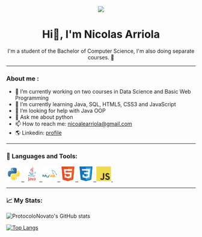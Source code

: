 <div id="header" align="center">
    <img src="https://media.giphy.com/media/4rZA5D22301iMgrUNd/giphy.gif" width="200" />
    <h1 align="center">Hi👋, I'm Nicolas Arriola</h1>
        </h3 align="center"> 
            I'm a student of the Bachelor of Computer Science, I'm also doing separate courses. 💭
        </h3>
</div>

---
### About me :

- 🔭 I’m currently working on two courses in Data Science and Basic Web Programming
- 🌱 I’m currently learning Java, SQL, HTML5, CSS3 and JavaScript
- 🤔 I’m looking for help with Java OOP
- 💬 Ask me about python
- 📫 How to reach me: nicoalearriola@gmail.com
- 🌎 Linkedin: [profile](https://www.linkedin.com/in/nicolas-arriola-923369156/)

---

<div align="left">
    <h3> 🔨 Languages and Tools:</h3>
    <div>
        <a href="https://www.python.org" rel="nofollow">
	    <img src="https://github.com/devicons/devicon/blob/master/icons/python/python-original.svg" title="Python" alt="Python" width="40" height="40"/>&nbsp;
	</a>
	<a href="https://dev.java" rel="nofollow">
	    <img src="https://github.com/devicons/devicon/blob/master/icons/java/java-original-wordmark.svg" title="Java" alt="Java" width="40" height="40"/>&nbsp;
	</a>
	<a href="https://www.mysql.com/" rel="nofollow"> 
	        <img src="https://github.com/devicons/devicon/blob/master/icons/mysql/mysql-original-wordmark.svg" title="MySQL" alt="MySQL" width="40" height="40"/>&nbsp;
        </a>
	<a href="https://developer.mozilla.org/en-US/docs/Web/HTML" rel="nofollow">
		<img src="https://github.com/devicons/devicon/blob/master/icons/html5/html5-original.svg" title="HTML5" alt="HTML5" width="40" height="40"/>&nbsp;	  </a>	
        <a href="https://developer.mozilla.org/en-US/docs/Web/CSS" rel="nofollow">
	    <img src="https://github.com/devicons/devicon/blob/master/icons/css3/css3-original.svg" title="css3" alt="css3" width="40" height="40"/>&nbsp;
	</a>
	<a href="https://developer.mozilla.org/en-US/docs/Web/JavaScript" rel="nofollow">
        	<img src="https://github.com/devicons/devicon/blob/master/icons/javascript/javascript-original.svg" title="javascript" alt="javascript" width="40" height="40"/>&nbsp;
	</a>
    </div>
</div>   

---
### 📈 My Stats:

![ProtocoloNovato's GitHub stats](https://github-readme-stats.vercel.app/api?username=ProtocoloNovato&theme=radical&show_icons=true)

[![Top Langs](https://github-readme-stats.vercel.app/api/top-langs/?username=ProtocoloNovato&layout=compact)](https://github.com/anuraghazra/github-readme-stats)

